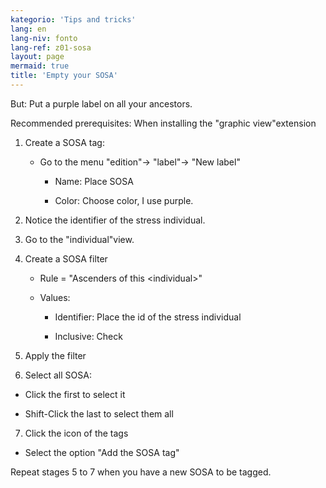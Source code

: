 ```yaml
---
kategorio: 'Tips and tricks'
lang: en
lang-niv: fonto
lang-ref: z01-sosa
layout: page
mermaid: true
title: 'Empty your SOSA'
---
```


But: Put a purple label on all your ancestors.  

Recommended prerequisites: When installing the "graphic view"extension

1. Create a SOSA tag:


   * Go to the menu "edition"-> "label"-> "New label"


     * Name: Place SOSA


     * Color: Choose color, I use purple.  


2. Notice the identifier of the stress individual.  


3. Go to the "individual"view.  


4. Create a SOSA filter


   * Rule = "Ascenders of this \<individual\>"


   * Values:


     * Identifier: Place the id of the stress individual


     * Inclusive: Check


5. Apply the filter


6. Select all SOSA:


  * Click the first to select it


  * Shift-Click the last to select them all


7. Click the icon of the tags


  * Select the option "Add the SOSA tag"



Repeat stages 5 to 7 when you have a new SOSA to be tagged.  





